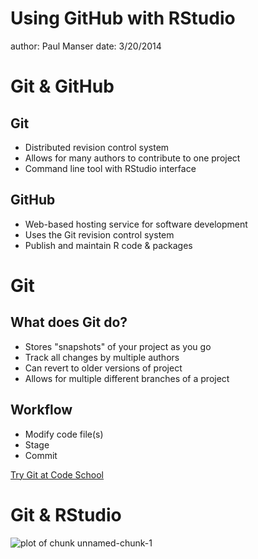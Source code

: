 Using GitHub with RStudio
========================================================
author: Paul Manser
date:  3/20/2014

Git & GitHub
========================================================

## Git
* Distributed revision control system
* Allows for many authors to contribute to one project
* Command line tool with RStudio interface  

## GitHub
* Web-based hosting service for software development
* Uses the Git revision control system
* Publish and maintain R code & packages

Git
========================================================

## What does Git do?
* Stores "snapshots" of your project as you go
* Track all changes by multiple authors
* Can revert to older versions of project
* Allows for multiple different branches of a project

## Workflow 
* Modify code file(s)
* Stage
* Commit

[Try Git at Code School](http://try.github.io/levels/1/challenges/1)

Git & RStudio
========================================================

![plot of chunk unnamed-chunk-1](github_presentation-figure/unnamed-chunk-1.png) 








